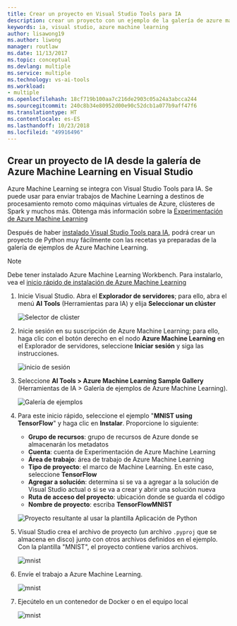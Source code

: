 ```yaml
---
title: Crear un proyecto en Visual Studio Tools para IA
description: crear un proyecto con un ejemplo de la galería de azure machine learning
keywords: ia, visual studio, azure machine learning
author: lisawong19
ms.author: liwong
manager: routlaw
ms.date: 11/13/2017
ms.topic: conceptual
ms.devlang: multiple
ms.service: multiple
ms.technology: vs-ai-tools
ms.workload:
- multiple
ms.openlocfilehash: 18cf719b100aa7c216de2903c05a24a3abcca244
ms.sourcegitcommit: 240c8b34e80952d00e90c52dcb1a077b9aff47f6
ms.translationtype: HT
ms.contentlocale: es-ES
ms.lasthandoff: 10/23/2018
ms.locfileid: "49916496"
---
```

## <a name="create-an-ai-project-from-the-azure-machine-learning-gallery-in-visual-studio"></a>Crear un proyecto de IA desde la galería de Azure Machine Learning en Visual Studio

Azure Machine Learning se integra con Visual Studio Tools para IA. Se puede usar para enviar trabajos de Machine Learning a destinos de procesamiento remoto como máquinas virtuales de Azure, clústeres de Spark y muchos más. Obtenga más información sobre la [Experimentación de Azure Machine Learning](https://docs.microsoft.com/azure/machine-learning/preview/experimentation-service-configuration)

Después de haber [instalado Visual Studio Tools para IA](installation.md), podrá crear un proyecto de Python muy fácilmente con las recetas ya preparadas de la galería de ejemplos de Azure Machine Learning.

> [!NOTE]
> Debe tener instalado Azure Machine Learning Workbench. Para instalarlo, vea el [inicio rápido de instalación de Azure Machine Learning](https://docs.microsoft.com/azure/machine-learning/preview/quickstart-installation)

1. Inicie Visual Studio. Abra el **Explorador de servidores**; para ello, abra el menú **AI Tools** (Herramientas para IA) y elija **Seleccionar un clúster**

    ![Selector de clúster](media/create-project-gallery/select-cluster.png)

2. Inicie sesión en su suscripción de Azure Machine Learning; para ello, haga clic con el botón derecho en el nodo **Azure Machine Learning** en el Explorador de servidores, seleccione **Iniciar sesión** y siga las instrucciones.

    ![inicio de sesión](media/create-project-gallery/azureml-login.png)

3. Seleccione **AI Tools > Azure Machine Learning Sample Gallery** (Herramientas de IA > Galería de ejemplos de Azure Machine Learning).

    ![Galería de ejemplos](media/create-project-gallery/gallery.png)

4. Para este inicio rápido, seleccione el ejemplo "**MNIST using TensorFlow**" y haga clic en **Instalar**. Proporcione lo siguiente:

   - **Grupo de recursos**: grupo de recursos de Azure donde se almacenarán los metadatos
   - **Cuenta**: cuenta de Experimentación de Azure Machine Learning
   - **Área de trabajo**: área de trabajo de Azure Machine Learning
   - **Tipo de proyecto**: el marco de Machine Learning. En este caso, seleccione **TensorFlow**
   - **Agregar a solución**: determina si se va a agregar a la solución de Visual Studio actual o si se va a crear y abrir una solución nueva
   - **Ruta de acceso del proyecto**: ubicación donde se guarda el código
   - **Nombre de proyecto**: escriba **TensorFlowMNIST**

   ![Proyecto resultante al usar la plantilla Aplicación de Python](media/create-project-gallery/new-AzureSampleProject.png)

5. Visual Studio crea el archivo de proyecto (un archivo `.pyproj` que se almacena en disco) junto con otros archivos definidos en el ejemplo. Con la plantilla "MNIST", el proyecto contiene varios archivos.

    ![mnist](media/create-project-gallery/azml-mnist.png)

6. Envíe el trabajo a Azure Machine Learning.

    ![mnist](media/create-project-gallery/submit-azml.png)

7. Ejecútelo en un contenedor de Docker o en el equipo local

    ![mnist](media/create-project-gallery/azml-local.png)